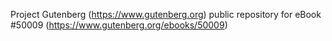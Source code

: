 Project Gutenberg (https://www.gutenberg.org) public repository for eBook #50009 (https://www.gutenberg.org/ebooks/50009)
